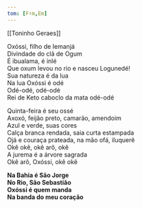 ```yaml
---
tom: [F♯m,Em]
---
```


[[Toninho Geraes]]

Oxóssi, filho de Iemanjá  
Divindade do clã de Ogum  
É ibualama, é inlé  
Que oxum levou no rio e nasceu Logunedé!  
Sua natureza é da lua  
Na lua Oxóssi é odé  
Odé-odé, odé-odé  
Rei de Keto caboclo da mata odé-odé

Quinta-feira é seu ossé  
Axoxó, feijão preto, camarão, amendoim  
Azul e verde, suas cores  
Calça branca rendada, saia curta estampada  
Ojá e couraça prateada, na mão ofá, iluquerê  
Okê okê, okê arô, okê  
A jurema é a árvore sagrada  
Okê arô, Oxóssi, okê okê

**Na Bahia é São Jorge  
No Rio, São Sebastião  
Oxóssi é quem manda  
Na banda do meu coração**